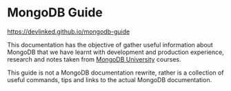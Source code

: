 # MongoDB Guide

https://devlinked.github.io/mongodb-guide

This documentation has the objective of gather useful information about MongoDB that we have learnt with development and production experience, research and notes taken from [MongoDB University](https://university.mongodb.com/) courses.

This guide is not a MongoDB documentation rewrite, rather is a collection of useful commands, tips and links to the actual MongoDB documentation.
